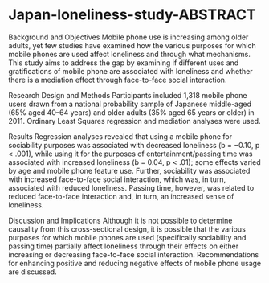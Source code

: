 # Japan-loneliness-study-ABSTRACT 

Background and Objectives
Mobile phone use is increasing among older adults, yet few studies have examined how the various purposes for which mobile phones are used affect loneliness and through what mechanisms. This study aims to address the gap by examining if different uses and gratifications of mobile phone are associated with loneliness and whether there is a mediation effect through face-to-face social interaction.

Research Design and Methods
Participants included 1,318 mobile phone users drawn from a national probability sample of Japanese middle-aged (65% aged 40–64 years) and older adults (35% aged 65 years or older) in 2011. Ordinary Least Squares regression and mediation analyses were used.

Results
Regression analyses revealed that using a mobile phone for sociability purposes was associated with decreased loneliness (b = −0.10, p < .001), while using it for the purposes of entertainment/passing time was associated with increased loneliness (b = 0.04, p < .01); some effects varied by age and mobile phone feature use. Further, sociability was associated with increased face-to-face social interaction, which was, in turn, associated with reduced loneliness. Passing time, however, was related to reduced face-to-face interaction and, in turn, an increased sense of loneliness.

Discussion and Implications
Although it is not possible to determine causality from this cross-sectional design, it is possible that the various purposes for which mobile phones are used (specifically sociability and passing time) partially affect loneliness through their effects on either increasing or decreasing face-to-face social interaction. Recommendations for enhancing positive and reducing negative effects of mobile phone usage are discussed.
